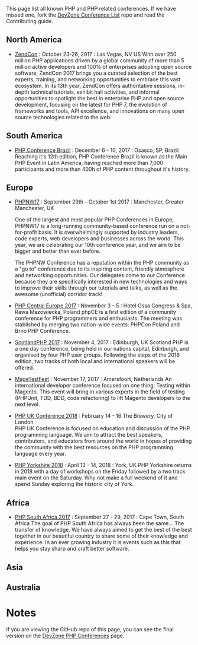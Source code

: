 This page list all known PHP and PHP related conferences. If we have missed one, fork the [DevZone Conference List](https://github.com/zendtech/devzone_conference_list) repo and read the Contributing guide.

## North America
* [ZendCon](http://zendcon.com) : October 23-26, 2017 : Las Vegas, NV US
With over 250 million PHP applications driven by a global community of more than 5 million active developers and 100% of enterprises adopting open source software, ZendCon 2017 brings you a curated selection of the best experts, training, and networking opportunities to embrace this vast ecosystem. In its 13th year, ZendCon offers authoritative sessions, in-depth technical tutorials, exhibit hall activities, and informal opportunities to spotlight the best in enterprise PHP and open source development, focusing on the latest for PHP 7, the evolution of frameworks and tools, API excellence, and innovations on many open source technologies related to the web.

## South America
* [PHP Conference Brazil](http://www.phpconference.com.br) : December 6 - 10, 2017 : Osasco, SP, Brazil
Reaching it's 12th edition, PHP Conference Brazil is known as the Main PHP Event in Latin America, having reached more than 7,000 participants and more than 400h of PHP content throughout it's history.

## Europe
* [PHPNW17](http://conference.phpnw.org.uk/phpnw17/) : September 29th - October 1st 2017 : Manchester, Greater Manchester, UK

    One of the largest and most popular PHP Conferences in Europe, PHPNW17 is a long-running community-based conference run on a not-for-profit basis. It is overwhelmingly supported by industry leaders, code experts, web developers and businesses across the world. This year, we are celebrating our 10th conference year, and we aim to be bigger and better than ever before.

    The PHPNW Conference has a reputation within the PHP community as a "go to" conference due to its inspiring content, friendly atmosphere and networking opportunities. Our delegates come to our Conference because they are specifically interested in new technologies and ways to improve their skills through our tutorials and talks, as well as the awesome (unofficial) corridor track!

* [PHP Central Europe 2017](https://2017.phpce.eu) : November 3 - 5 : Hotel Ossa Congress & Spa, Rawa Mazowiecka, Poland
phpCE is a first edition of a community conference for PHP programmers and enthusiasts. The meeting was stablished by merging two nation-wide events: PHPCon Poland and Brno PHP Conference.

* [ScotlandPHP 2017](https://conference.scotlandphp.co.uk) : November 4, 2017 : Edinburgh, UK
Scotland PHP is a one day conference, being held in our nations capital, Edinburgh, and organised by four PHP user groups. Following the steps of the 2016 edition, two tracks of both local and international speakers will be offered.

* [MageTestFest](https://magetestfest.com/) : November 17, 2017 : Amersfoort, Netherlands
An international developer conference focused on one thing: Testing within Magento. This event will bring in various experts in the field of testing (PHPUnit, TDD, BDD, code refactoring) to lift Magento developers to the next level.

* [PHP UK Conference 2018](https://www.phpconference.co.uk/) : February 14 - 16 The Brewery, City of London  
PHP UK Conference is focused on education and discussion of the PHP programming language. We aim to attract the best speakers, contributors, and educators from around the world in hopes of providing the community with the best resources on the PHP programming language every year.

* [PHP Yorkshire 2018](https://www.phpyorkshire.co.uk) : April 13 - 14, 2018 : York, UK
PHP Yorkshire returns in 2018 with a day of workshops on the Friday followed by a two track main event on the Saturday. Why not make a full weekend of it and spend Sunday exploring the historic city of York.

## Africa
* [PHP South Africa 2017](http://phpsouthafrica.com/) : September 27 - 29, 2017 :  Cape Town, South Africa
The goal of PHP South Africa has always been the same… The transfer of knowledge. We have always aimed to get the best of the best together in our beautiful country to share some of their knowledge and experience. In an ever growing industry it is events such as this that helps you stay sharp and craft better software.

## Asia

## Australia

# Notes
If you are viewing the GitHub repo of this page, you can see the final version on the [DevZone PHP Conferences](https://devzone.zend.com/php-conferences/) page.
